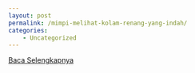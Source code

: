 ```yaml
---
layout: post
permalink: /mimpi-melihat-kolam-renang-yang-indah/
categories:
    - Uncategorized
---
```


[Baca Selengkapnya](/08)